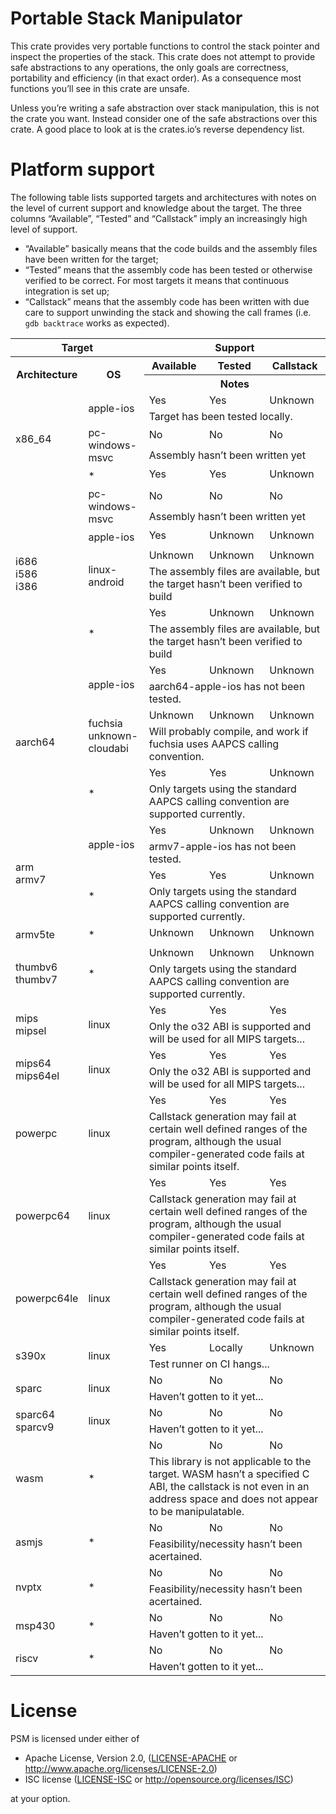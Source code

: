 # Portable Stack Manipulator

This crate provides very portable functions to control the stack pointer and inspect the properties
of the stack. This crate does not attempt to provide safe abstractions to any operations, the
only goals are correctness, portability and efficiency (in that exact order). As a consequence most
functions you’ll see in this crate are unsafe.

Unless you’re writing a safe abstraction over stack manipulation, this is not the crate you
want. Instead consider one of the safe abstractions over this crate. A good place to look at is
the crates.io’s reverse dependency list.

# Platform support

The following table lists supported targets and architectures with notes on the level of current
support and knowledge about the target. The three columns “Available”, “Tested” and “Callstack”
imply an increasingly high level of support.

* “Available” basically means that the code builds and the assembly files have been written for the
  target;
* “Tested” means that the assembly code has been tested or otherwise verified to be correct. For
  most targets it means that continuous integration is set up;
* “Callstack” means that the assembly code has been written with due care to support unwinding the
  stack and showing the call frames (i.e. `gdb backtrace` works as expected).

<table>
<tr>
    <th rowspan="1" colspan="2">Target</th>
    <th colspan="3">Support</th>
</tr>
<tr>
    <th rowspan="2">Architecture</th>
    <th rowspan="2">OS</th>
    <th>Available</th>
    <th>Tested</th>
    <th>Callstack</th>
</tr>
<tr>
    <th colspan="3">Notes</th>
</tr>

<tr>
    <td rowspan="6">x86_64</td>
    <td rowspan="2">apple-ios</td>
    <td>Yes</td>
    <td>Yes</td>
    <td>Unknown</td>
</tr>
<tr>
    <td colspan="3">
    Target has been tested locally.
    </td>
</tr>
<tr>
    <td rowspan="2">pc-windows-msvc</td>
    <td>No</td>
    <td>No</td>
    <td>No</td>
</tr>
<tr>
    <td colspan="3">
    Assembly hasn’t been written yet
    </td>
</tr>
<tr>
    <td rowspan="2">*</td>
    <td>Yes</td>
    <td>Yes</td>
    <td>Unknown</td>
</tr>
<tr>
    <td></td>
</tr>

<tr>
    <td rowspan="8">i686<br>i586<br>i386</td>
    <td rowspan="2">pc-windows-msvc</td>
    <td>No</td>
    <td>No</td>
    <td>No</td>
</tr>
<tr>
    <td colspan="3">
    Assembly hasn’t been written yet
    </td>
</tr>
<tr>
    <td rowspan="2">apple-ios</td>
    <td>Yes</td>
    <td>Unknown</td>
    <td>Unknown</td>
</tr>
<tr>
    <td colspan="3">
    </td>
</tr>
<tr>
    <td rowspan="2">linux-android</td>
    <td>Unknown</td>
    <td>Unknown</td>
    <td>Unknown</td>
</tr>
<tr>
    <td colspan="3">
    The assembly files are available, but the target hasn’t been verified to build
    </td>
</tr>
<tr>
    <td rowspan="2">*</td>
    <td>Yes</td>
    <td>Unknown</td>
    <td>Unknown</td>
</tr>
<tr>
    <td colspan="3">
    The assembly files are available, but the target hasn’t been verified to build
    </td>
</tr>

<tr>
    <td rowspan="6">aarch64</td>
    <td rowspan="2">apple-ios</td>
    <td>Yes</td>
    <td>Unknown</td>
    <td>Unknown</td>
</tr>
<tr>
    <td colspan="3">
    aarch64-apple-ios has not been tested.
    </td>
</tr>
<tr>
    <td rowspan="2">fuchsia<br>unknown-cloudabi</td>
    <td>Unknown</td>
    <td>Unknown</td>
    <td>Unknown</td>
</tr>
<tr>
    <td colspan="3">
    Will probably compile, and work if fuchsia uses AAPCS calling convention.
    </td>
</tr>
<tr>
    <td rowspan="2">*</td>
    <td>Yes</td>
    <td>Yes</td>
    <td>Unknown</td>
</tr>
<tr>
    <td colspan="3">
    Only targets using the standard AAPCS calling convention are supported currently.
    </td>
</tr>


<tr>
    <td rowspan="4">arm<br>armv7</td>
    <td rowspan="2">apple-ios</td>
    <td>Yes</td>
    <td>Unknown</td>
    <td>Unknown</td>
</tr>
<tr>
    <td colspan="3">
    armv7-apple-ios has not been tested.
    </td>
</tr>
<tr>
    <td rowspan="2">*</td>
    <td>Yes</td>
    <td>Yes</td>
    <td>Unknown</td>
</tr>
<tr>
    <td colspan="3">
    Only targets using the standard AAPCS calling convention are supported currently.
    </td>
</tr>

<tr>
    <td rowspan="2">armv5te</td>
    <td rowspan="2">*</td>
    <td>Unknown</td>
    <td>Unknown</td>
    <td>Unknown</td>
</tr>
<tr>
    <td colspan="3">
    </td>
</tr>

<tr>
    <td rowspan="2">thumbv6<br>thumbv7</td>
    <td rowspan="2">*</td>
    <td>Unknown</td>
    <td>Unknown</td>
    <td>Unknown</td>
</tr>
<tr>
    <td colspan="3">
    Only targets using the standard AAPCS calling convention are supported currently.
    </td>
</tr>

<tr>
    <td rowspan="2">mips<br>mipsel</td>
    <td rowspan="2">linux</td>
    <td>Yes</td>
    <td>Yes</td>
    <td>Yes</td>
</tr>
<tr>
    <td colspan="3">Only the o32 ABI is supported and will be used for all MIPS targets...</td>
</tr>

<tr>
    <td rowspan="2">mips64<br>mips64el</td>
    <td rowspan="2">linux</td>
    <td>Yes</td>
    <td>Yes</td>
    <td>Yes</td>
</tr>
<tr>
    <td colspan="3">Only the o32 ABI is supported and will be used for all MIPS targets...</td>
</tr>

<tr>
    <td rowspan="2">powerpc</td>
    <td rowspan="2">linux</td>
    <td>Yes</td>
    <td>Yes</td>
    <td>Yes</td>
</tr>
<tr>
    <td colspan="3">
    Callstack generation may fail at certain well defined ranges of the program, although the usual
    compiler-generated code fails at similar points itself.
    </td>
</tr>

<tr>
    <td rowspan="2">powerpc64</td>
    <td rowspan="2">linux</td>
    <td>Yes</td>
    <td>Yes</td>
    <td>Yes</td>
</tr>
<tr>
    <td colspan="3">
    Callstack generation may fail at certain well defined ranges of the program, although the usual
    compiler-generated code fails at similar points itself.
    </td>
</tr>

<tr>
    <td rowspan="2">powerpc64le</td>
    <td rowspan="2">linux</td>
    <td>Yes</td>
    <td>Yes</td>
    <td>Yes</td>
</tr>
<tr>
    <td colspan="3">
    Callstack generation may fail at certain well defined ranges of the program, although the usual
    compiler-generated code fails at similar points itself.
    </td>
</tr>

<tr>
    <td rowspan="2">s390x</td>
    <td rowspan="2">linux</td>
    <td>Yes</td>
    <td>Locally</td>
    <td>Unknown</td>
</tr>
<tr>
    <td colspan="3">
    Test runner on CI hangs...
    </td>
</tr>

<tr>
    <td rowspan="2">sparc</td>
    <td rowspan="2">linux</td>
    <td>No</td>
    <td>No</td>
    <td>No</td>
</tr>
<tr>
    <td colspan="3">
    Haven’t gotten to it yet...
    </td>
</tr>

<tr>
    <td rowspan="2">sparc64<br>sparcv9</td>
    <td rowspan="2">linux</td>
    <td>No</td>
    <td>No</td>
    <td>No</td>
</tr>
<tr>
    <td colspan="3">
    Haven’t gotten to it yet...
    </td>
</tr>

<tr>
    <td rowspan="2">wasm</td>
    <td rowspan="2">*</td>
    <td>No</td>
    <td>No</td>
    <td>No</td>
</tr>
<tr>
    <td colspan="3">
    This library is not applicable to the target. WASM hasn’t a specified C ABI, the callstack is
    not even in an address space and does not appear to be manipulatable.
    </td>
</tr>

<tr>
    <td rowspan="2">asmjs</td>
    <td rowspan="2">*</td>
    <td>No</td>
    <td>No</td>
    <td>No</td>
</tr>
<tr>
    <td colspan="3">
    Feasibility/necessity hasn’t been acertained.
    </td>
</tr>

<tr>
    <td rowspan="2">nvptx</td>
    <td rowspan="2">*</td>
    <td>No</td>
    <td>No</td>
    <td>No</td>
</tr>
<tr>
    <td colspan="3">
    Feasibility/necessity hasn’t been acertained.
    </td>
</tr>

<tr>
    <td rowspan="2">msp430</td>
    <td rowspan="2">*</td>
    <td>No</td>
    <td>No</td>
    <td>No</td>
</tr>
<tr>
    <td colspan="3">
    Haven’t gotten to it yet...
    </td>
</tr>

<tr>
    <td rowspan="2">riscv</td>
    <td rowspan="2">*</td>
    <td>No</td>
    <td>No</td>
    <td>No</td>
</tr>
<tr>
    <td colspan="3">
    Haven’t gotten to it yet...
    </td>
</tr>
</table>

# License

PSM is licensed under either of

 * Apache License, Version 2.0, ([LICENSE-APACHE](LICENSE-APACHE) or
   http://www.apache.org/licenses/LICENSE-2.0)
 * ISC license ([LICENSE-ISC](LICENSE-ISC) or
   http://opensource.org/licenses/ISC)

at your option.
